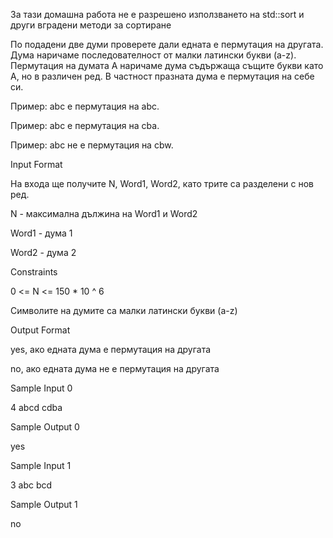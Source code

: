 За тази домашна работа не е разрешено използването на std::sort и други вградени методи за сортиране

По подадени две думи проверете дали едната е пермутация на другата. Дума наричаме последователност от малки латински букви (a-z). Пермутация на думата А наричаме дума съдържаща същите букви като А, но в различен ред. В частност празната дума е пермутация на себе си.

Пример: abc е пермутация на abc.

Пример: abc е пермутация на cba.

Пример: abc не е пермутация на cbw.

Input Format

На входа ще получите N, Word1, Word2, като трите са разделени с нов ред.

N - максимална дължина на Word1 и Word2

Word1 - дума 1

Word2 - дума 2

Constraints

0 <= N <= 150 * 10 ^ 6

Символите на думите са малки латински букви (a-z)

Output Format

yes, ако едната дума е пермутация на другата

no, ако едната дума не е пермутация на другата

Sample Input 0

4
abcd
cdba

Sample Output 0

yes

Sample Input 1

3
abc
bcd

Sample Output 1

no

